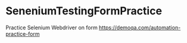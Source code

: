 # SeneniumTestingFormPractice
Practice  Selenium Webdriver on form https://demoqa.com/automation-practice-form

